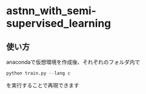 # astnn_with_semi-supervised_learning
## 使い方
anacondaで仮想環境を作成後、それぞれのフォルダ内で
````python
python train.py --lang c
````
を実行することで再現できます
